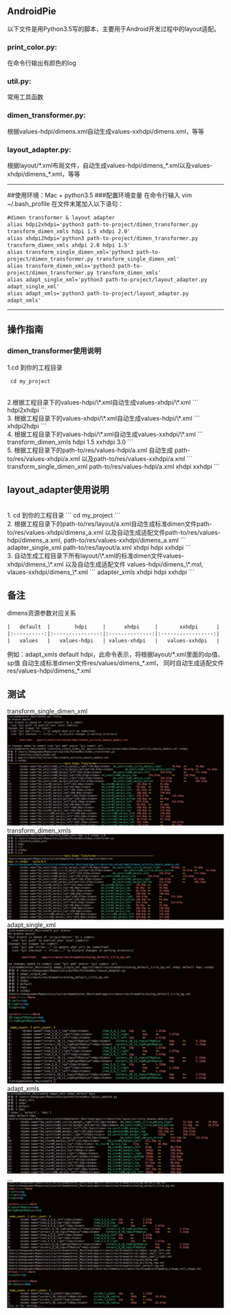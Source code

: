 AndroidPie
----------
以下文件是用Python3.5写的脚本，主要用于Android开发过程中的layout适配。
### print_color.py:
在命令行输出有颜色的log

### util.py:       
常用工具函数

### dimen_transformer.py:
根据values-hdpi/dimens.xml自动生成values-xxhdpi/dimens.xml，等等

### layout_adapter.py:
根据layout/\*.xml布局文件，自动生成values-hdpi/dimens_\*.xml以及values-xhdpi/dimens_\*.xml，等等

***
##使用环境：Mac + python3.5
###配置环境变量
在命令行输入 vim ~/.bash_profile
在文件末尾加入以下语句：
```
#dimen transformer & layout adapter
alias hdpi2xhdpi='python3 path-to-project/dimen_transformer.py transform_dimen_xmls hdpi 1.5 xhdpi 2.0'
alias xhdpi2hdpi='python3 path-to-project/dimen_transformer.py transform_dimen_xmls xhdpi 2.0 hdpi 1.5'
alias transform_single_dimen_xml='python3 path-to-project/dimen_transformer.py transform_single_dimen_xml'
alias transform_dimen_xmls='python3 path-to-project/dimen_transformer.py transform_dimen_xmls'
alias adapt_single_xml='python3 path-to-project/layout_adapter.py adapt_single_xml'
alias adapt_xmls='python3 path-to-project/layout_adapter.py adapt_xmls'
```

***
## 操作指南
### dimen_transformer使用说明
1.cd 到你的工程目录
```
 cd my_project
```
<br>
2.根据工程目录下的values-hdpi/\*.xml自动生成values-xhdpi/\*.xml
```
 hdpi2xhdpi
```
<br>
3. 根据工程目录下的values-xhdpi/\*.xml自动生成values-hdpi/\*.xml
```
 xhdpi2hdpi
```
<br>
4. 根据工程目录下的values-hdpi/\*.xml自动生成values-xxhdpi/\*.xml
```
 transform_dimen_xmls hdpi 1.5 xxhdpi 3.0
```
<br>
5. 根据工程目录下的path-to/res/values-hdpi/a.xml
   自动生成 path-to/res/values-xhdpi/a.xml 以及path-to/res/values-xxhdpi/a.xml
```
 transform_single_dimen_xml path-to/res/values-hdpi/a.xml xhdpi xxhdpi
```
 
## layout_adapter使用说明
<br>
1. cd 到你的工程目录
```
 cd my_project
```
<br>
2. 根据工程目录下的path-to/res/layout/a.xml自动生成标准dimen文件path-to/res/values-xhdpi/dimens_a.xml
 以及自动生成适配文件path-to/res/values-hdpi/dimens_a.xml, path-to/res/values-xxhdpi/dimens_a.xml
```
 adapter_single_xml path-to/res/layout/a.xml xhdpi hdpi xxhdpi
```
<br>
3. 自动生成工程目录下所有layout/\*.xml的标准dimen文件values-xhdpi/dimens_\*.xml
 以及自动生成适配文件 values-hdpi/dimens_\*.mxl, vlaues-xxhdpi/dimens_\*.xml
```
 adapter_xmls xhdpi hdpi xxhdpi 
```

## 备注
dimens资源参数对应关系

    |   default  |        hdpi     |      xhdpi     |       xxhdpi      |
    |:----------:|:---------------:|:--------------:|:-----------------:|
    |   values   |   values-hdpi   | values-xhdpi   |   values-xxhdpi   |
    
例如：adapt_xmls default hdpi，此命令表示，将根据layout/\*.xml里面的dp值、sp值
 自动生成标准dimen文件res/values/dimens_\*.xml，
 同时自动生成适配文件res/values-hdpi/dimens_\*.xml
## 测试
transform_single_dimen_xml
<br>
![](https://github.com/PunishedPirate/AndroidPie/blob/master/testing/transform_single_dimen_xml.jpeg)
transform_dimen_xmls
<br>
![](https://github.com/PunishedPirate/AndroidPie/blob/master/testing/transform_dimen_xmls.jpeg)
adapt_single_xml
<br>
![](https://github.com/PunishedPirate/AndroidPie/blob/master/testing/adapt_single_xml.jpeg) 
adapt_xmls
<br>
![](https://github.com/PunishedPirate/AndroidPie/blob/master/testing/adapt_xmls_0.jpeg)
<br>
...
<br>
![](https://github.com/PunishedPirate/AndroidPie/blob/master/testing/adapt_xmls_1.jpeg)
